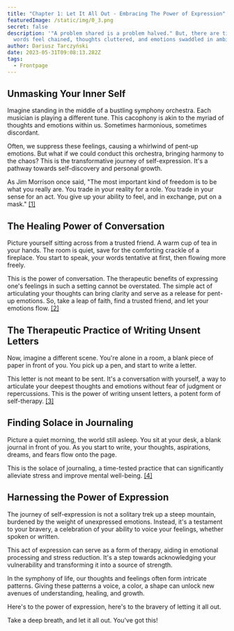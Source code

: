 ```yaml
---
title: "Chapter 1: Let It All Out - Embracing The Power of Expression"
featuredImage: /static/img/0_3.png
secret: false
description: '"A problem shared is a problem halved." But, there are times when
  words feel chained, thoughts cluttered, and emotions swaddled in ambiguity.'
author: Dariusz Tarczyński
date: 2023-05-31T09:08:13.282Z
tags:
  - Frontpage
---
```

## Unmasking Your Inner Self

Imagine standing in the middle of a bustling symphony orchestra. Each musician is playing a different tune. This cacophony is akin to the myriad of thoughts and emotions within us. Sometimes harmonious, sometimes discordant.

Often, we suppress these feelings, causing a whirlwind of pent-up emotions. But what if we could conduct this orchestra, bringing harmony to the chaos? This is the transformative journey of self-expression. It's a pathway towards self-discovery and personal growth.

As Jim Morrison once said, "The most important kind of freedom is to be what you really are. You trade in your reality for a role. You trade in your sense for an act. You give up your ability to feel, and in exchange, put on a mask." [[1]](https://www.goodreads.com/quotes/30949-the-most-important-kind-of-freedom-is-to-be-what)

## The Healing Power of Conversation

Picture yourself sitting across from a trusted friend. A warm cup of tea in your hands. The room is quiet, save for the comforting crackle of a fireplace. You start to speak, your words tentative at first, then flowing more freely.

This is the power of conversation. The therapeutic benefits of expressing one's feelings in such a setting cannot be overstated. The simple act of articulating your thoughts can bring clarity and serve as a release for pent-up emotions. So, take a leap of faith, find a trusted friend, and let your emotions flow. [[2]](https://www.mayoclinic.org/healthy-lifestyle/stress-management/in-depth/stress-relief/art-20044456)

## The Therapeutic Practice of Writing Unsent Letters

Now, imagine a different scene. You're alone in a room, a blank piece of paper in front of you. You pick up a pen, and start to write a letter.

This letter is not meant to be sent. It's a conversation with yourself, a way to articulate your deepest thoughts and emotions without fear of judgment or repercussions. This is the power of writing unsent letters, a potent form of self-therapy. [[3]](https://www.psychologytoday.com/us/blog/here-there-and-everywhere/201701/the-therapeutic-benefits-writing-letter)

## Finding Solace in Journaling

Picture a quiet morning, the world still asleep. You sit at your desk, a blank journal in front of you. As you start to write, your thoughts, aspirations, dreams, and fears flow onto the page.

This is the solace of journaling, a time-tested practice that can significantly alleviate stress and improve mental well-being. [[4]](https://www.apa.org/monitor/2011/11/journaling)

## Harnessing the Power of Expression

The journey of self-expression is not a solitary trek up a steep mountain, burdened by the weight of unexpressed emotions. Instead, it's a testament to your bravery, a celebration of your ability to voice your feelings, whether spoken or written.

This act of expression can serve as a form of therapy, aiding in emotional processing and stress reduction. It's a step towards acknowledging your vulnerability and transforming it into a source of strength.

In the symphony of life, our thoughts and feelings often form intricate patterns. Giving these patterns a voice, a color, a shape can unlock new avenues of understanding, healing, and growth.

Here's to the power of expression, here's to the bravery of letting it all out.

Take a deep breath, and let it all out. You've got this!